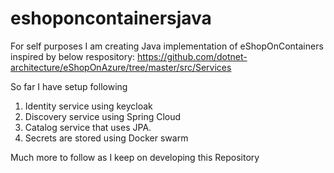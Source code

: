 # eshoponcontainersjava
For self purposes I am creating Java implementation of eShopOnContainers inspired by below respository:
https://github.com/dotnet-architecture/eShopOnAzure/tree/master/src/Services

So far I have setup following

1. Identity service using keycloak
2. Discovery service using Spring Cloud
3. Catalog service that uses JPA.
4. Secrets are stored using Docker swarm

Much more to follow as I keep on developing this Repository